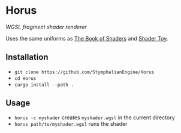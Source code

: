 # Horus

_WGSL fragment shader renderer_

Uses the same uniforms as [The Book of Shaders](https://thebookofshaders.com) and [Shader Toy](https://www.shadertoy.com).

## Installation
- `git clone https://github.com/StymphalianEngine/Horus`
- `cd Horus`
- `cargo install --path .`

## Usage
- `horus -c myshader` creates `myshader.wgsl` in the current directory
- `horus path/to/myshader.wgsl` runs the shader
